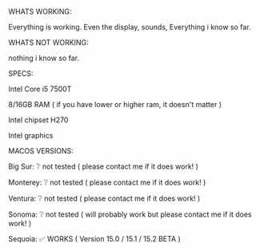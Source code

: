 WHATS WORKING: 

Everything is working. Even the display, sounds, Everything i know so far.

WHATS NOT WORKING:

nothing i know so far.

SPECS:

Intel Core i5 7500T

8/16GB RAM 
( if you have lower or higher ram, it doesn't matter )

Intel chipset H270

Intel graphics

MACOS VERSIONS:

Big Sur: ❔ not tested ( please contact me if it does work! )

Monterey: ❔ not tested ( please contact me if it does work! )

Ventura: ❔ not tested ( please contact me if it does work! )

Sonoma: ❔ not tested ( will probably work but please contact me if it does work! )

Sequoia: ✅ WORKS ( Version 15.0 / 15.1 / 15.2 BETA )

